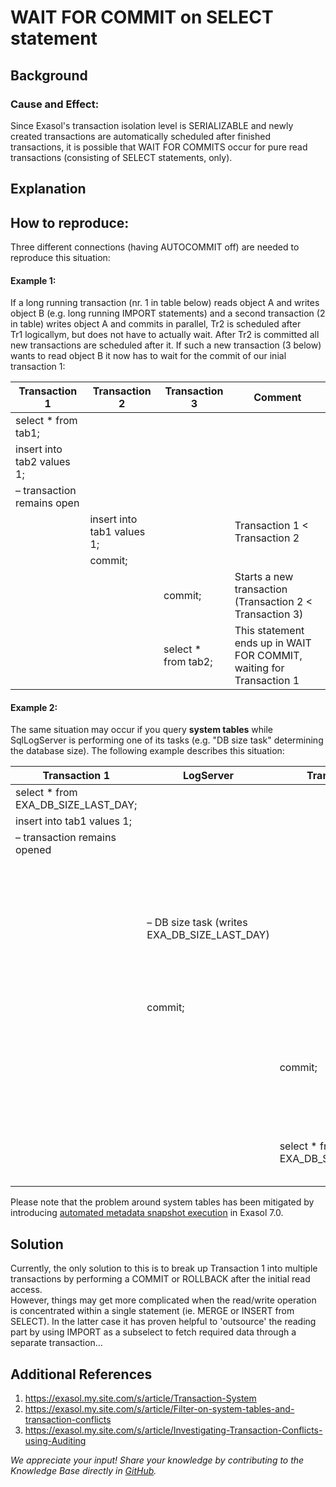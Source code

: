 # WAIT FOR COMMIT on SELECT statement 
## Background

### Cause and Effect:

Since Exasol's transaction isolation level is SERIALIZABLE and newly created transactions are automatically scheduled after finished transactions, it is possible that WAIT FOR COMMITS occur for pure read transactions (consisting of SELECT statements, only).  

## Explanation

## How to reproduce:

Three different connections (having AUTOCOMMIT off) are needed to reproduce this situation:

#### Example 1:

If a long running transaction (nr. 1 in table below) reads object A and writes object B (e.g. long running IMPORT statements) and a second transaction (2 in table) writes object A and commits in parallel, Tr2 is scheduled after   
Tr1 logicallym, but does not have to actually wait. After Tr2 is committed all new transactions are scheduled after it. If such a new transaction (3 below) wants to read object B it now has to wait for the commit of our inial transaction 1:

| Transaction 1              | Transaction 2 | Transaction 3 | Comment |
|----------------------------|---|---|---|
| select * from tab1;        |   |   |   |
| insert into tab2 values 1; |   |   |   |
| – transaction remains open |   |   |   |
|                            |insert into tab1 values 1;   |   |Transaction 1 < Transaction 2   |
|                            |commit;   |   |   |
|                            |   |commit;   |Starts a new transaction (Transaction 2 < Transaction 3)   |
|                            |   |select * from tab2;   |This statement ends up in WAIT FOR COMMIT, waiting for Transaction 1   |

#### Example 2:

The same situation may occur if you query **system tables** while SqlLogServer is performing one of its tasks (e.g. "DB size task" determining the database size). The following example describes this situation:

| Transaction 1 | LogServer                                    | Transaction 3 | Comment |
|---|----------------------------------------------|---|---|
|select * from EXA_DB_SIZE_LAST_DAY;   |                                              |   |   |
|insert into tab1 values 1;   |                                              |   |   |
|– transaction remains opened   |                                              |   |   |
|   | – DB size task (writes EXA_DB_SIZE_LAST_DAY) |   |Transaction 1 < LogServer transaction, the task is executed every 30 minutes (0:00, 0:30, 1:00, 1:30, ...)   |
|   | commit;                                      |   |   |
|   |                                              |commit;   |Starts a new transaction (LogServer transaction 2 < Transaction 3)   |
|   |                                              |select * from EXA_DB_SIZE_LAST_DAY;   |This statement end up in WAIT FOR COMMIT   |

Please note that the problem around system tables has been mitigated by introducing [automated metadata snapshot execution](https://exasol.my.site.com/s/article/Changelog-content-10122) in Exasol 7.0.

## Solution

Currently, the only solution to this is to break up Transaction 1 into multiple transactions by performing a COMMIT or ROLLBACK after the initial read access.  
However, things may get more complicated when the read/write operation is concentrated within a single statement (ie. MERGE or INSERT from SELECT). In the latter case it has proven helpful to 'outsource' the reading part by using IMPORT as a subselect to fetch required data through a separate transaction...

## Additional References

1. <https://exasol.my.site.com/s/article/Transaction-System>
2. <https://exasol.my.site.com/s/article/Filter-on-system-tables-and-transaction-conflicts>
3. <https://exasol.my.site.com/s/article/Investigating-Transaction-Conflicts-using-Auditing>

*We appreciate your input! Share your knowledge by contributing to the Knowledge Base directly in [GitHub](https://github.com/exasol/public-knowledgebase).* 